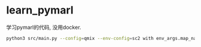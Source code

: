 # learn_pymarl
学习pymarl的代码, 没用docker.

```bash
python3 src/main.py --config=qmix --env-config=sc2 with env_args.map_name=2s3z
```